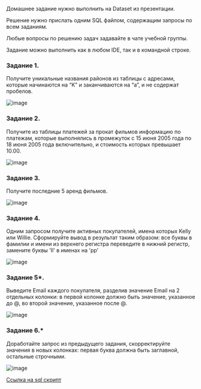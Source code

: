 Домашнее задание нужно выполнить на Dataset из презентации.

Решение нужно прислать одним SQL файлом, содержащим запросы по всем заданиям.

Любые вопросы по решению задач задавайте в чате учебной группы.

Задание можно выполнить как в любом IDE, так и в командной строке.

### Задание 1.
Получите уникальные названия районов из таблицы с адресами, которые начинаются на “K” и заканчиваются на “a”, и не содержат пробелов.

![image](https://github.com/RomanNikiforoff/devops-netology/blob/main/pic/12-3-1.png)

### Задание 2.
Получите из таблицы платежей за прокат фильмов информацию по платежам, которые выполнялись в промежуток с 15 июня 2005 года по 18 июня 2005 года включительно, и стоимость которых превышает 10.00.

![image](https://github.com/RomanNikiforoff/devops-netology/blob/main/pic/12-3-2.png)

### Задание 3.
Получите последние 5 аренд фильмов.

![image](https://github.com/RomanNikiforoff/devops-netology/blob/main/pic/12-3-3.png)

### Задание 4.
Одним запросом получите активных покупателей, имена которых Kelly или Willie.
Сформируйте вывод в результат таким образом:
все буквы в фамилии и имени из верхнего регистра переведите в нижний регистр, замените буквы 'll' в именах на 'pp'

![image](https://github.com/RomanNikiforoff/devops-netology/blob/main/pic/12-3-4.png)

### Задание 5*.
Выведите Email каждого покупателя, разделив значение Email на 2 отдельных колонки: в первой колонке должно быть значение, указанное до @, во второй значение, указанное после @.

![image](https://github.com/RomanNikiforoff/devops-netology/blob/main/pic/12-3-5.png)

### Задание 6.*
Доработайте запрос из предыдущего задания, скорректируйте значения в новых колонках: первая буква должна быть заглавной, остальные строчными.

![image](https://github.com/RomanNikiforoff/devops-netology/blob/main/pic/12-3-6.png)

[Ссылка на sql скрипт](https://github.com/RomanNikiforoff/devops-netology/blob/main/homeworks-files/12-3.sql)
